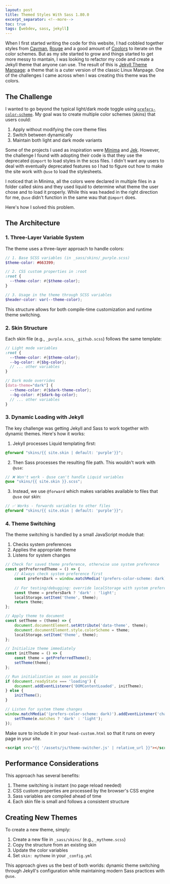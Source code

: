 ```yaml
---
layout: post
title: Themed Styles With Sass 1.80.0
excerpt_separator: <!--more-->
toc: true
tags: [webdev, sass, jekyll]
---
```


When I first started writing the code for this website, I had cobbled together styles from [Cayman](https://github.com/pages-themes/cayman), [Rouge](https://github.com/pages-themes/cayman) and a good amount of [Coolors](https://coolors.co/) to iterate on the color schemes. But as my site started to grow and things started to get more messy to mantain, I was looking to refactor my code and create a Jekyll theme that anyone can use. The result of this is [Jekyll Theme Manpage](https://github.com/drshika/jekyll-theme-manpage): a theme that is a cuter version of the classic Linux Manpage. One of the challenges I came across when I was creating this theme was the colors. 
<!--more-->

## The Challenge

I wanted to go beyond the typical light/dark mode toggle using [`prefers-color-scheme`](https://developer.mozilla.org/en-US/docs/Web/CSS/@media/prefers-color-scheme). My goal was to create multiple color schemes (skins) that users could:
1. Apply without modifying the core theme files
2. Switch between dynamically
3. Maintain both light and dark mode variants

Some of the projects I used as inspiration were [Minima](https://github.com/jekyll/minima) and [Jek](https://github.com/tcbutler320/jek). However, the challenge I found with adopting their code is that they use the deprecated `@import` to load styles in the scss files. I didn't want any users to deal with eventually deprecated features so I had to figure out how to make the site work with `@use` to load the stylesheets. 

I noticed that in Minima, all the colors were declared in multiple files in a folder called skins and they used liquid to determine what theme the user chose and to load it properly. While this was headed in the right direction for me, `@use` didn't function in the same wau that `@import` does. 

Here's how I solved this problem. 

## The Architecture

### 1. Three-Layer Variable System
The theme uses a three-layer approach to handle colors:

```scss
// 1. Base SCSS variables (in _sass/skins/_purple.scss)
$theme-color: #663399;

// 2. CSS custom properties in :root
:root {
  --theme-color: #{$theme-color};
}

// 3. Usage in the theme through SCSS variables
$header-color: var(--theme-color);
```

This structure allows for both compile-time customization and runtime theme switching.

### 2. Skin Structure
Each skin file (e.g., `_purple.scss`, `_github.scss`) follows the same template:

```scss
// Light mode variables
:root {
  --theme-color: #{$theme-color};
  --bg-color: #{$bg-color};
  // ... other variables
}

// Dark mode overrides
[data-theme="dark"] {
  --theme-color: #{$dark-theme-color};
  --bg-color: #{$dark-bg-color};
  // ... other variables
}
```

### 3. Dynamic Loading with Jekyll

The key challenge was getting Jekyll and Sass to work together with dynamic themes. Here's how it works:

1. Jekyll processes Liquid templating first:
```scss
@forward "skins/{{ site.skin | default: 'purple'}}";
```

2. Then Sass processes the resulting file path. This wouldn't work with `@use`:
```scss
// ❌ Won't work - @use can't handle Liquid variables
@use "skins/{{ site.skin }}.scss";
```

3. Instead, we use `@forward` which makes variables available to files that `@use` our skin:
```scss
// ✅ Works - forwards variables to other files
@forward "skins/{{ site.skin | default: 'purple'}}";
```

### 4. Theme Switching

The theme switching is handled by a small JavaScript module that:
1. Checks system preferences
2. Applies the appropriate theme
3. Listens for system changes

```js
// Check for saved theme preference, otherwise use system preference
const getPreferredTheme = () => {
    // Always check system preference first
    const prefersDark = window.matchMedia('(prefers-color-scheme: dark)').matches;
    
    // For testing/debugging: override localStorage with system preference
    const theme = prefersDark ? 'dark' : 'light';
    localStorage.setItem('theme', theme);
    return theme;
};

// Apply theme to document
const setTheme = (theme) => {
    document.documentElement.setAttribute('data-theme', theme);
    document.documentElement.style.colorScheme = theme;
    localStorage.setItem('theme', theme);
};

// Initialize theme immediately
const initTheme = () => {
    const theme = getPreferredTheme();
    setTheme(theme);
};

// Run initialization as soon as possible
if (document.readyState === 'loading') {
    document.addEventListener('DOMContentLoaded', initTheme);
} else {
    initTheme();
}

// Listen for system theme changes
window.matchMedia('(prefers-color-scheme: dark)').addEventListener('change', (e) => {
    setTheme(e.matches ? 'dark' : 'light');
});
```

Make sure to include it in your `head-custom.html` so that it runs on every page in your site.

```html
<script src="{{ '/assets/js/theme-switcher.js' | relative_url }}"></script>
```

## Performance Considerations

This approach has several benefits:
1. Theme switching is instant (no page reload needed)
2. CSS custom properties are processed by the browser's CSS engine
3. Sass variables are compiled ahead of time
4. Each skin file is small and follows a consistent structure

## Creating New Themes

To create a new theme, simply:
1. Create a new file in `_sass/skins/` (e.g., `_mytheme.scss`)
2. Copy the structure from an existing skin
3. Update the color variables
4. Set `skin: mytheme` in your `_config.yml`

This approach gives us the best of both worlds: dynamic theme switching through Jekyll's configuration while maintaining modern Sass practices with `@use`.
